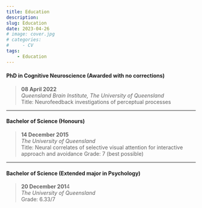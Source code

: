 ```yaml
---
title: Education
description: 
slug: Education
date: 2023-04-26
# image: cover.jpg
# categories:
#     - CV
tags:
    - Education
---
```


#### PhD in Cognitive Neuroscience (Awarded with no corrections)
>**08 April 2022** \
*Queensland Brain Institute, The University of Queensland* \
Title: Neurofeedback investigations of perceptual processes

---
#### Bachelor of Science (Honours)
>**14 December 2015** \
*The University of Queensland* \
Title: Neural correlates of selective visual attention for interactive approach and avoidance
Grade: 7 (best possible)

---
#### Bachelor of Science (Extended major in Psychology)
>**20 December 201**4 \
*The University of Queensland* \
Grade: 6.33/7
